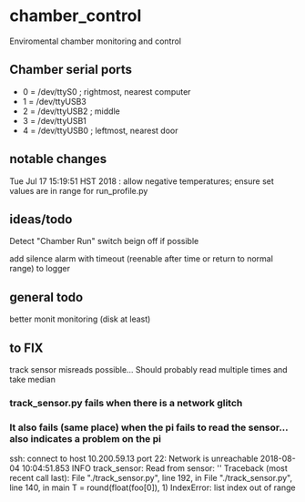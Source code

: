 # chamber_control
Enviromental chamber monitoring and control

## Chamber serial ports

* 0 = /dev/ttyS0   ; rightmost, nearest computer
* 1 = /dev/ttyUSB3
* 2 = /dev/ttyUSB2 ; middle
* 3 = /dev/ttyUSB1
* 4 = /dev/ttyUSB0 ; leftmost, nearest door

## notable changes
Tue Jul 17 15:19:51 HST 2018 : allow negative temperatures; ensure set values are in range for run_profile.py

## ideas/todo
Detect "Chamber Run" switch beign off if possible

add silence alarm with timeout (reenable after time or return to normal range) to logger

## general todo
better monit monitoring (disk at least)

## to FIX
track sensor misreads possible...
Should probably read multiple times and take median

### track_sensor.py fails when there is a network glitch
### It also fails (same place) when the pi fails to read the sensor... also indicates a problem on the pi
ssh: connect to host 10.200.59.13 port 22: Network is unreachable
2018-08-04 10:04:51.853 INFO track_sensor: Read from sensor: ''
Traceback (most recent call last):
  File "./track_sensor.py", line 192, in <module>
  File "./track_sensor.py", line 140, in main
    T = round(float(foo[0]), 1)
IndexError: list index out of range


